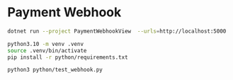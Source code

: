 # Payment Webhook

```sh
dotnet run --project PaymentWebhookView  --urls=http://localhost:5000
```

```sh
python3.10 -m venv .venv
source .venv/bin/activate
pip install -r python/requirements.txt
```

```sh
python3 python/test_webhook.py
```
